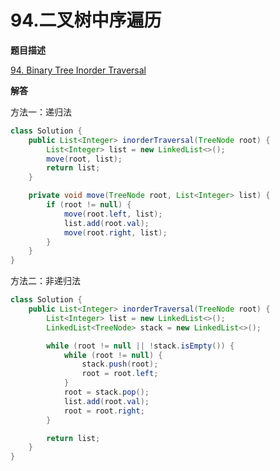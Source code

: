 # 94.二叉树中序遍历

**题目描述**

[94. Binary Tree Inorder Traversal](https://leetcode.com/problems/binary-tree-inorder-traversal/)

**解答**

方法一：递归法

```java
class Solution {
    public List<Integer> inorderTraversal(TreeNode root) {
        List<Integer> list = new LinkedList<>();
        move(root, list);
        return list;
    }

    private void move(TreeNode root, List<Integer> list) {
        if (root != null) {
            move(root.left, list);
            list.add(root.val);
            move(root.right, list);
        }
    }
}
```

方法二：非递归法

```java
class Solution {
    public List<Integer> inorderTraversal(TreeNode root) {
        List<Integer> list = new LinkedList<>();
        LinkedList<TreeNode> stack = new LinkedList<>();

        while (root != null || !stack.isEmpty()) {
            while (root != null) {
                stack.push(root);
                root = root.left;
            }
            root = stack.pop();
            list.add(root.val);
            root = root.right;
        }

        return list;
    }
}
```